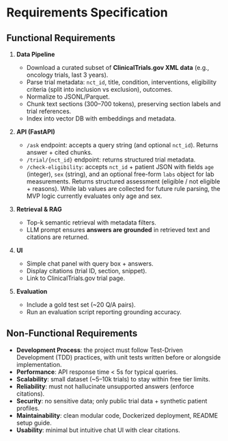 # Requirements Specification

## Functional Requirements
1. **Data Pipeline**
   - Download a curated subset of **ClinicalTrials.gov XML data** (e.g., oncology trials, last 3 years).  
   - Parse trial metadata: `nct_id`, title, condition, interventions, eligibility criteria (split into inclusion vs exclusion), outcomes.  
   - Normalize to JSONL/Parquet.  
   - Chunk text sections (300–700 tokens), preserving section labels and trial references.  
   - Index into vector DB with embeddings and metadata.

2. **API (FastAPI)**
   - `/ask` endpoint: accepts a query string (and optional `nct_id`). Returns answer + cited chunks.  
   - `/trial/{nct_id}` endpoint: returns structured trial metadata.  
   - `/check-eligibility`: accepts `nct_id` + patient JSON with fields `age` (integer), `sex` (string), and an optional free-form `labs` object for lab measurements. Returns structured assessment (eligible / not eligible + reasons). While lab values are collected for future rule parsing, the MVP logic currently evaluates only age and sex.


3. **Retrieval & RAG**
   - Top-k semantic retrieval with metadata filters.  
   - LLM prompt ensures **answers are grounded** in retrieved text and citations are returned.  

4. **UI**
   - Simple chat panel with query box + answers.  
   - Display citations (trial ID, section, snippet).  
   - Link to ClinicalTrials.gov trial page.  

5. **Evaluation**
   - Include a gold test set (~20 Q/A pairs).  
   - Run an evaluation script reporting grounding accuracy.  

## Non-Functional Requirements
- **Development Process**: the project must follow Test-Driven Development (TDD) practices, with unit tests written before or alongside implementation.
- **Performance**: API response time < 5s for typical queries.  
- **Scalability**: small dataset (~5–10k trials) to stay within free tier limits.  
- **Reliability**: must not hallucinate unsupported answers (enforce citations).  
- **Security**: no sensitive data; only public trial data + synthetic patient profiles.  
- **Maintainability**: clean modular code, Dockerized deployment, README setup guide.  
- **Usability**: minimal but intuitive chat UI with clear citations.  
